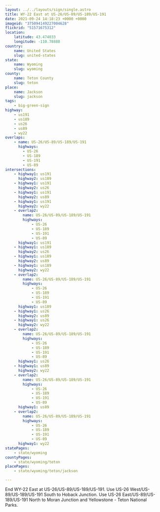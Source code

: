 ```yaml
---
layout: ../../layouts/sign/single.astro
title: WY-22 East at US-26/US-89/US-189/US-191
date: 2021-09-24 14:18:23 +0000 +0000
imageid: "375094149227004628"
flickrid: "51571675312"
location:
    latitude: 43.474033
    longitude: -110.78888
country:
    name: United States
    slug: united-states
state:
    name: Wyoming
    slug: wyoming
county:
    name: Teton County
    slug: teton
place:
    name: Jackson
    slug: jackson
tags:
    - big-green-sign
highway:
    - us191
    - us189
    - us26
    - us89
    - wy22
overlaps:
    - name: US-26/US-89/US-189/US-191
      highways:
        - US-26
        - US-189
        - US-191
        - US-89
intersections:
    - highway1: us191
      highway2: us189
    - highway1: us191
      highway2: us26
    - highway1: us191
      highway2: us89
    - highway1: us191
      highway2: wy22
    - overlap2:
        name: US-26/US-89/US-189/US-191
        highways:
            - US-26
            - US-189
            - US-191
            - US-89
      highway1: us191
    - highway1: us189
      highway2: us26
    - highway1: us189
      highway2: us89
    - highway1: us189
      highway2: wy22
    - overlap2:
        name: US-26/US-89/US-189/US-191
        highways:
            - US-26
            - US-189
            - US-191
            - US-89
      highway1: us189
    - highway1: us26
      highway2: us89
    - highway1: us26
      highway2: wy22
    - overlap2:
        name: US-26/US-89/US-189/US-191
        highways:
            - US-26
            - US-189
            - US-191
            - US-89
      highway1: us26
    - highway1: us89
      highway2: wy22
    - overlap2:
        name: US-26/US-89/US-189/US-191
        highways:
            - US-26
            - US-189
            - US-191
            - US-89
      highway1: us89
    - overlap2:
        name: US-26/US-89/US-189/US-191
        highways:
            - US-26
            - US-189
            - US-191
            - US-89
      highway1: wy22
statePages:
    - state/wyoming
countyPages:
    - state/wyoming/teton
placePages:
    - state/wyoming/teton/jackson

---
```

End WY-22 East at US-26/US-89/US-189/US-191.  Use US-26 West/US-89/US-189/US-191 South to Hoback Junction.  Use US-26 East/US-89/US-189/US-191 North to Moran Junction and Yellowstone - Teton National Parks.